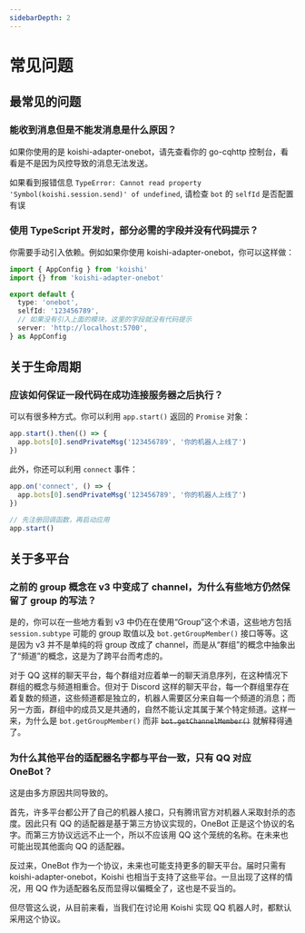 ```yaml
---
sidebarDepth: 2
---
```


# 常见问题

## 最常见的问题

### 能收到消息但是不能发消息是什么原因？

如果你使用的是 koishi-adapter-onebot，请先查看你的 go-cqhttp 控制台，看看是不是因为风控导致的消息无法发送。

如果看到报错信息 `TypeError: Cannot read property 'Symbol(koishi.session.send)' of undefined`, 请检查 `bot` 的 `selfId` 是否配置有误

### 使用 TypeScript 开发时，部分必需的字段并没有代码提示？

你需要手动引入依赖。例如如果你使用 koishi-adapter-onebot，你可以这样做：

```ts koishi.config.ts
import { AppConfig } from 'koishi'
import {} from 'koishi-adapter-onebot'

export default {
  type: 'onebot',
  selfId: '123456789',
  // 如果没有引入上面的模块，这里的字段就没有代码提示
  server: 'http://localhost:5700',
} as AppConfig
```

## 关于生命周期

### 应该如何保证一段代码在成功连接服务器之后执行？

可以有很多种方式。你可以利用 `app.start()` 返回的 `Promise` 对象：

```js
app.start().then(() => {
  app.bots[0].sendPrivateMsg('123456789', '你的机器人上线了')
})
```

此外，你还可以利用 `connect` 事件：

```js
app.on('connect', () => {
  app.bots[0].sendPrivateMsg('123456789', '你的机器人上线了')
})

// 先注册回调函数，再启动应用
app.start()
```

## 关于多平台

### 之前的 group 概念在 v3 中变成了 channel，为什么有些地方仍然保留了 group 的写法？

是的，你可以在一些地方看到 v3 中仍在在使用“Group”这个术语，这些地方包括 `session.subtype` 可能的 group 取值以及 `bot.getGroupMember()` 接口等等。这是因为 v3 并不是单纯的将 group 改成了 channel，而是从“群组”的概念中抽象出了“频道”的概念，这是为了跨平台而考虑的。

对于 QQ 这样的聊天平台，每个群组对应着单一的聊天消息序列，在这种情况下群组的概念与频道相重合。但对于 Discord 这样的聊天平台，每一个群组里存在着复数的频道，这些频道都是独立的，机器人需要区分来自每一个频道的消息；而另一方面，群组中的成员又是共通的，自然不能认定其属于某个特定频道。这样一来，为什么是 `bot.getGroupMember()` 而非 <del>`bot.getChannelMember()`</del> 就解释得通了。

### 为什么其他平台的适配器名字都与平台一致，只有 QQ 对应 OneBot？

这是由多方原因共同导致的。

首先，许多平台都公开了自己的机器人接口，只有腾讯官方对机器人采取封杀的态度。因此只有 QQ 的适配器是基于第三方协议实现的，OneBot 正是这个协议的名字。而第三方协议远远不止一个，所以不应该用 QQ 这个笼统的名称。在未来也可能出现其他面向 QQ 的适配器。

反过来，OneBot 作为一个协议，未来也可能支持更多的聊天平台。届时只需有 koishi-adapter-onebot，Koishi 也相当于支持了这些平台。一旦出现了这样的情况，用 QQ 作为适配器名反而显得以偏概全了，这也是不妥当的。

但尽管这么说，从目前来看，当我们在讨论用 Koishi 实现 QQ 机器人时，都默认采用这个协议。
